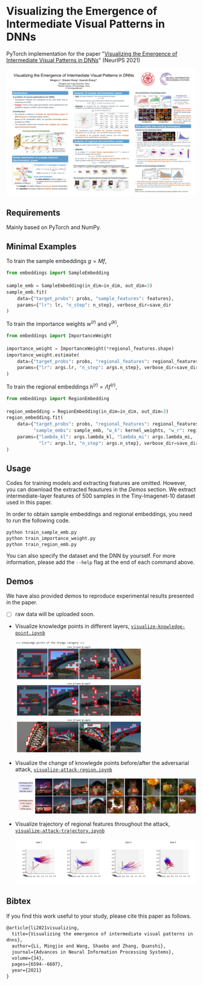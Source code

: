 # Visualizing the Emergence of Intermediate Visual Patterns in DNNs

PyTorch implementation for the paper "[Visualizing the Emergence of Intermediate Visual Patterns in DNNs](https://arxiv.org/abs/2111.03505)" (NeurIPS 2021)

<img src="./images/Visualization-NIPS2021-Poster.png" alt="poster" style="zoom:60%;" />

## Requirements

Mainly based on PyTorch and NumPy.

## Minimal Examples

To train the sample embeddings $g=Mf$,

~~~python
from embeddings import SampleEmbedding

sample_emb = SampleEmbedding(in_dim=in_dim, out_dim=3)
sample_emb.fit(
    data={"target_probs": probs, "sample_features": features},
    params={"lr": lr, "n_step": n_step}, verbose_dir=save_dir
)
~~~

To train the importance weights $w^{(r)}$ and $v^{(k)}$,

~~~python
from embeddings import ImportanceWeight

importance_weight = ImportanceWeight(*regional_features.shape)
importance_weight.estimate(
    data={"target_probs": probs, "regional_features": regional_features, "images": images},
    params={"lr": args.lr, "n_step": args.n_step}, verbose_dir=save_dir,
)
~~~

To train the regional embeddings $h^{(r)}=\Lambda f^{(r)}$,

~~~python
from embeddings import RegionEmbedding

region_embedding = RegionEmbedding(in_dim=in_dim, out_dim=3)
region_embedding.fit(
    data={"target_probs": probs, "regional_features": regional_features,
          "sample_embs": sample_emb, "w_k": kernel_weights, "w_r": region_weights},
    params={"lambda_kl": args.lambda_kl, "lambda_mi": args.lambda_mi,
            "lr": args.lr, "n_step": args.n_step}, verbose_dir=save_dir
)
~~~

## Usage

Codes for training models and extracting features are omitted. However, you can download the extracted feautures in the *Demos* section. We extract intermediate-layer features of 500 samples in the Tiny-Imagenet-10 dataset used in this paper.

In order to obtain sample embeddings and regional embeddings, you need to run the following code.

~~~shell
python train_sample_emb.py
python train_importance_weight.py
python train_region_emb.py
~~~

You can also specify the dataset and the DNN by yourself. For more information, please add the `--help` flag at the end of each command above.

## Demos

We have also provided demos to reproduce experimental results presented in the paper. 

- [ ] raw data will be uploaded soon.

- Visualize knowledge points in different layers, [`visualize-knowledge-point.ipynb`](./visualize-knowledge-point.ipynb)

  <img src="./images/knowledge-point.png" alt="kp" style="zoom:40%;" />


- Visualize the change of knowlegde points before/after the adversarial attack, [`visualize-attack-region.ipynb`](./visualize-attack-region.ipynb)

  <img src="./images/knowledge-point-adv.png" alt="kp-adv" style="zoom:60%;" />


- Visualize trajectory of regional features throughout the attack, [`visualize-attack-trajectory.ipynb`](./visualize-attack-trajectory.ipynb)

  <img src="./images/trajectory-adv.png" alt="trajectory" style="zoom:60%;" />

## Bibtex

If you find this work useful to your study, please cite this paper as follows.

~~~
@article{li2021visualizing,
  title={Visualizing the emergence of intermediate visual patterns in dnns},
  author={Li, Mingjie and Wang, Shaobo and Zhang, Quanshi},
  journal={Advances in Neural Information Processing Systems},
  volume={34},
  pages={6594--6607},
  year={2021}
}
~~~
